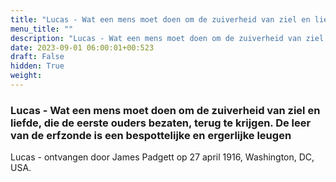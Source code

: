 ```yaml
---
title: "Lucas - Wat een mens moet doen om de zuiverheid van ziel en liefde, die de eerste ouders bezaten, terug te krijgen. De leer van de erfzonde is een bespottelijke en ergerlijke leugen"
menu_title: ""
description: "Lucas - Wat een mens moet doen om de zuiverheid van ziel en liefde, die de eerste ouders bezaten, terug te krijgen. De leer van de erfzonde is een bespottelijke en ergerlijke leugen"
date: 2023-09-01 06:00:01+00:523
draft: False
hidden: True
weight:
---
```

### Lucas - Wat een mens moet doen om de zuiverheid van ziel en liefde, die de eerste ouders bezaten, terug te krijgen. De leer van de erfzonde is een bespottelijke en ergerlijke leugen

Lucas - ontvangen door James Padgett op 27 april 1916, Washington, DC, USA.
